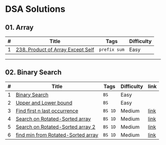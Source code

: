 # DSA Solutions

## 01. Array
| # | Title | Tags    | Difficulty |
|---| ----- | -------- | ---------- |
|1|[238. Product of Array Except Self](https://leetcode.com/problems/product-of-array-except-self/description/?envType=problem-list-v2&envId=prefix-sum)| `prefix sum`| Easy

---
## 02. Binary Search
| # | Title | Tags    | Difficulty | link|
|---| ----- | -------- | ---------- |---|
|1|[Binary Search](https://leetcode.com/problems/binary-search/description/)| `BS`| Easy
|2|[Upper and Lower bound](./BinarySearch/BsOn1D/LowerUpperBound/LowerUpperBound.java)| `BS`| Easy
|3|[Find first n last occurrence](./BinarySearch/BsOn1D/FindFirstNLastOccur/Solution.java)| `BS 1D`| Medium|[link](https://leetcode.com/problems/find-first-and-last-position-of-element-in-sorted-array/)|
|4|[Search on Rotated-Sorted array](./BinarySearch/BsOn1D/SearchOnRotatedArray/SearchOnRotated.java)|`BS 1D`| Medium | [link](https://leetcode.com/problems/search-in-rotated-sorted-array/)|
|5|[Search on Rotated-Sorted array 2](./BinarySearch//BsOn1D/SearchOnRotatedArray2/SearchOnRotated2.java)|`BS 1D`|Medium|[link](https://leetcode.com/problems/search-in-rotated-sorted-array-ii/)|
|6|[find min from Rotated-Sorted array](./BinarySearch//BsOn1D/FindMinInRotatedArray/FindMinInRotated.java)|`BS 1D`|Medium|[link](https://leetcode.com/problems/find-minimum-in-rotated-sorted-array/)|